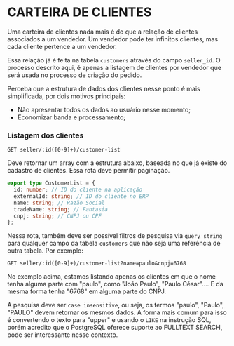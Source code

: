 # CARTEIRA DE CLIENTES

Uma carteira de clientes nada mais é do que a relação de clientes associados a um vendedor.
Um vendedor pode ter infinitos clientes, mas cada cliente pertence a um vendedor.

Essa relação já é feita na tabela `customers` através do campo `seller_id`.
O processo descrito aqui, é apenas a listagem de clientes por vendedor que será usada no processo de criação do pedido.

Perceba que a estrutura de dados dos clientes nesse ponto é mais simplificada, por dois motivos principais:

- Não apresentar todos os dados ao usuário nesse momento;
- Economizar banda e processamento;

### Listagem dos clientes

`GET seller/:id([0-9]+)/customer-list`

Deve retornar um array com a estrutura abaixo, baseada no que já existe do cadastro de clientes.
Essa rota deve permitir paginação.

```ts
export type CustomerList = {
  id: number; // ID do cliente na aplicação
  externalId: string; // ID do cliente no ERP
  name: string; // Razão Social
  tradeName: string; // Fantasia
  cnpj: string; // CNPJ ou CPF
};
```

Nessa rota, também deve ser possível filtros de pesquisa via `query string` para qualquer campo da tabela `customers` que não seja uma referência de outra tabela. Por exemplo:

`GET seller/:id([0-9]+)/customer-list?name=paulo&cnpj=6768`

No exemplo acima, estamos listando apenas os clientes em que o nome tenha alguma parte com "paulo", como "João Paulo", "Paulo César".... E da mesma forma tenha "6768" em alguma parte do CNPJ.

A pesquisa deve ser `case insensitive`, ou seja, os termos "paulo", "Paulo", "PAULO" devem retornar os mesmos dados. A forma mais comum para isso é convertendo o texto para "upper" e usando o `LIKE` na instrução SQL, porém acredito que o PostgreSQL oferece suporte ao FULLTEXT SEARCH, pode ser interessante nesse contexto.
